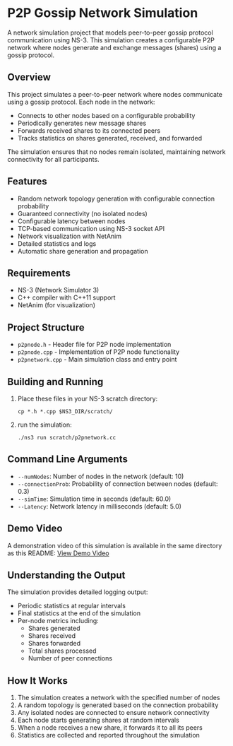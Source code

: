 # P2P Gossip Network Simulation

A network simulation project that models peer-to-peer gossip protocol communication using NS-3. This simulation creates a configurable P2P network where nodes generate and exchange messages (shares) using a gossip protocol.

## Overview

This project simulates a peer-to-peer network where nodes communicate using a gossip protocol. Each node in the network:

- Connects to other nodes based on a configurable probability
- Periodically generates new message shares
- Forwards received shares to its connected peers
- Tracks statistics on shares generated, received, and forwarded

The simulation ensures that no nodes remain isolated, maintaining network connectivity for all participants.

## Features

- Random network topology generation with configurable connection probability
- Guaranteed connectivity (no isolated nodes)
- Configurable latency between nodes
- TCP-based communication using NS-3 socket API
- Network visualization with NetAnim
- Detailed statistics and logs
- Automatic share generation and propagation

## Requirements

- NS-3 (Network Simulator 3)
- C++ compiler with C++11 support
- NetAnim (for visualization)

## Project Structure

- `p2pnode.h` - Header file for P2P node implementation
- `p2pnode.cpp` - Implementation of P2P node functionality
- `p2pnetwork.cpp` - Main simulation class and entry point

## Building and Running

1. Place these files in your NS-3 scratch directory:
   ```
   cp *.h *.cpp $NS3_DIR/scratch/
   ```

2. run the simulation:
   ```
   ./ns3 run scratch/p2pnetwork.cc
   ```

## Command Line Arguments

- `--numNodes`: Number of nodes in the network (default: 10)
- `--connectionProb`: Probability of connection between nodes (default: 0.3)
- `--simTime`: Simulation time in seconds (default: 60.0)
- `--Latency`: Network latency in milliseconds (default: 5.0)

## Demo Video

A demonstration video of this simulation is available in the same directory as this README:
[View Demo Video](./demo.webm)

## Understanding the Output

The simulation provides detailed logging output:

- Periodic statistics at regular intervals
- Final statistics at the end of the simulation
- Per-node metrics including:
  - Shares generated
  - Shares received
  - Shares forwarded
  - Total shares processed
  - Number of peer connections

## How It Works

1. The simulation creates a network with the specified number of nodes
2. A random topology is generated based on the connection probability
3. Any isolated nodes are connected to ensure network connectivity
4. Each node starts generating shares at random intervals
5. When a node receives a new share, it forwards it to all its peers
6. Statistics are collected and reported throughout the simulation
